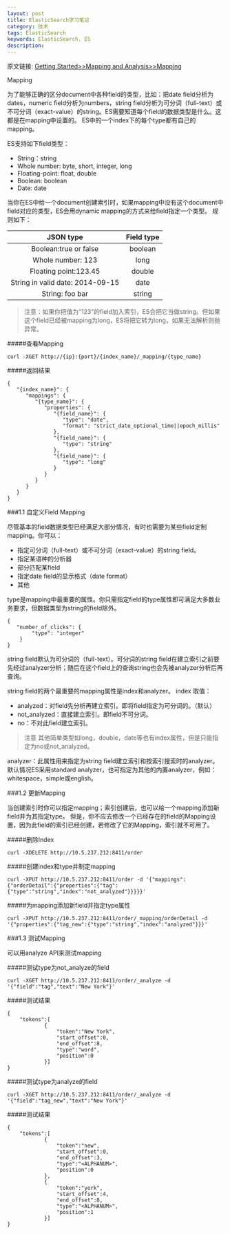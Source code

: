 ```yaml
---
layout: post
title: ElasticSearch学习笔记
category: 技术
tags: ElasticSearch
keywords: ElasticSearch, ES
description: 
---
```

原文链接: [Getting Started>>Mapping and Analysis>>Mapping](https://www.elastic.co/guide/en/elasticsearch/guide/current/mapping-intro.html)

Mapping

为了能够正确的区分document中各种field的类型，比如：把date field分析为dates，numeric field分析为numbers，string field分析为可分词（full-text）或不可分词（exact-value）的string。ES需要知道每个field的数据类型是什么。这都是在mapping中设置的。
ES中的一个index下的每个type都有自己的mapping。

ES支持如下field类型：

- String：string
- Whole number: byte, short, integer, long
- Floating-point: float, double
- Boolean: boolean
- Date: date

当你在ES中给一个document创建索引时，如果mapping中没有这个document中field对应的类型，ES会用dynamic mapping的方式来给field指定一个类型。
规则如下：

|JSON type|Field type|
|:-------------:|:-------------:|
|Boolean:true or false|boolean|
|Whole number: 123|long|
|Floating point:123.45|double|
|String in valid date: 2014-09-15|date|
|String: foo bar|string|

>注意：如果你把值为“123”的field加入索引，ES会把它当做string。但如果这个field已经被mapping为long，ES将把它转为long，如果无法解析则抛异常。

#####查看Mapping

	curl -XGET http://{ip}:{port}/{index_name}/_mapping/{type_name}
	
#####返回结果

```
{
   "{index_name}": {
      "mappings": {
         "{type_name}": {
            "properties": {
               "{field_name}": {
                  "type": "date",
                  "format": "strict_date_optional_time||epoch_millis"
               },
               "{field_name}": {
                  "type": "string"
               },
               "{field_name}": {
                  "type": "long"
               }
            }
         }
      }
   }
}
```

###1.1 自定义Field Mapping

尽管基本的field数据类型已经满足大部分情况，有时也需要为某些field定制mapping。你可以：

- 指定可分词（full-text）或不可分词（exact-value）的string field。
- 指定某语种的分析器
- 部分匹配某field
- 指定date field的显示格式（date format）
- 其他

type是mapping中最重要的属性。你只需指定field的type属性即可满足大多数业务要求，但数据类型为string的field除外。

```
{
   "number_of_clicks": {
        "type": "integer"
    }
}
```

string field默认为可分词的（full-text）。可分词的string field在建立索引之前要先经过analyzer分析；随后在这个field上的查询string也会先被analyzer分析后再查询。

string field的两个最重要的mapping属性是index和analyzer。
index 取值：

- analyzed：对field先分析再建立索引。即将field指定为可分词的。（默认）
- not_analyzed：直接建立索引。即field不可分词。
- no：不对此field建立索引。

>注意
其他简单类型如long，double，date等也有index属性，但是只能指定为no或not_analyzed。

analyzer：此属性用来指定为string field建立索引和按索引搜索时的analyzer。默认情况ES采用standard analyzer，也可指定为其他的内置analyzer，例如：whitespace，simple或english。

###1.2 更新Mapping

当创建索引时你可以指定mapping；索引创建后，也可以给一个mapping添加新field并为其指定type。
但是，你不应去修改一个已经存在的field的Mapping设置，因为此field的索引已经创建，若修改了它的Mapping，索引就不可用了。

#####删除Index

	curl -XDELETE http://10.5.237.212:8411/order
	
#####创建index和type并制定mapping

	curl -XPUT http://10.5.237.212:8411/order -d '{"mappings":{"orderDetail":{"properties":{"tag":{"type":"string","index":"not_analyzed"}}}}}'
	
#####为mapping添加新field并指定type属性

	curl -XPUT http://10.5.237.212:8411/order/_mapping/orderDetail -d '{"properties":{"tag_new":{"type":"string","index":"analyzed"}}}'
	
###1.3 测试Mapping

可以用analyze API来测试mapping

#####测试type为not_analyze的field

	curl -XGET http://10.5.237.212:8411/order/_analyze -d '{"field":"tag","text":"New York"}'
	
#####测试结果

```
{
    "tokens":[
            {
                "token":"New York",
                "start_offset":0,
                "end_offset":8,
                "type":"word",
                "position":0
            }]
}
```

#####测试type为analyze的field

	curl -XGET http://10.5.237.212:8411/order/_analyze -d '{"field":"tag_new","text":"New York"}'
	
#####测试结果

```
{
    "tokens":[
            {
                "token":"new",
                "start_offset":0,
                "end_offset":3,
                "type":"<ALPHANUM>",
                "position":0
            },
            {
                "token":"york",
                "start_offset":4,
                "end_offset":8,
                "type":"<ALPHANUM>",
                "position":1
            }]
}
```
